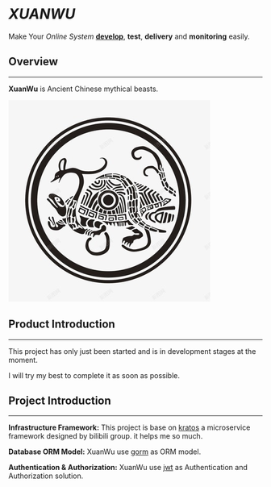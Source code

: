# *XUANWU*

Make Your *Online System* [**develop**]("https://github.com/faith2333/xuanwu/docs/cicd.md"), **test**, **delivery** and **monitoring** easily.

## Overview
***

**XuanWu** is Ancient Chinese mythical beasts.

![xuanwu](./static/image/xuanwu.jpg)

## Product Introduction
***

This project has only just been started and is in development stages at the moment.

I will try my best to complete it as soon as possible.

## Project Introduction
***

**Infrastructure Framework:** This project is base on [kratos](https://go-kratos.dev/) a microservice framework designed by bilibili group. it helps me so much.

**Database ORM Model:** XuanWu use [gorm](https://gorm.io/) as ORM model.

**Authentication & Authorization:** XuanWu use [jwt](https://jwt.io) as Authentication and Authorization solution.

